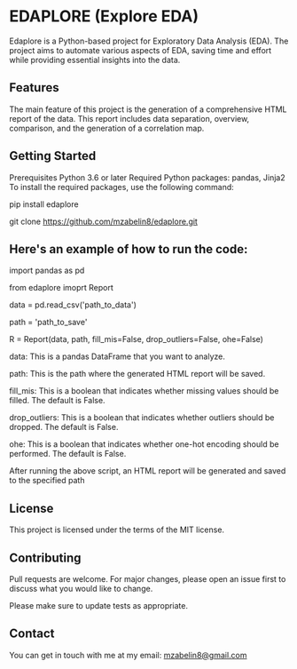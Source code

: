 # EDAPLORE (Explore EDA)
Edaplore is a Python-based project for Exploratory Data Analysis (EDA). The project aims to automate various aspects of EDA, saving time and effort while providing essential insights into the data.

## Features
The main feature of this project is the generation of a comprehensive HTML report of the data. This report includes data separation, overview, comparison, and the generation of a correlation map.

## Getting Started
Prerequisites
Python 3.6 or later
Required Python packages: pandas, Jinja2
To install the required packages, use the following command:

pip install edaplore

git clone https://github.com/mzabelin8/edaplore.git

## Here's an example of how to run the code:
import pandas as pd

from edaplore imoprt Report

data = pd.read_csv('path_to_data')

path = 'path_to_save'

R = Report(data,
           path,
           fill_mis=False,
           drop_outliers=False,
           ohe=False)

data: This is a pandas DataFrame that you want to analyze.

path: This is the path where the generated HTML report will be saved.

fill_mis: This is a boolean that indicates whether missing values should be filled. The default is False.

drop_outliers: This is a boolean that indicates whether outliers should be dropped. The default is False.

ohe: This is a boolean that indicates whether one-hot encoding should be performed. The default is False.

After running the above script, an HTML report will be generated and saved to the specified path

## License
This project is licensed under the terms of the MIT license.

## Contributing
Pull requests are welcome. For major changes, please open an issue first to discuss what you would like to change.

Please make sure to update tests as appropriate.

## Contact
You can get in touch with me at my email: mzabelin8@gmail.com
